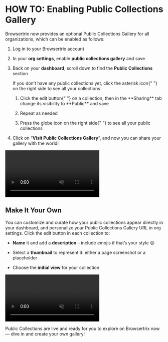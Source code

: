 # HOW TO: Enabling Public Collections Gallery

Browsertrix now provides an optional Public Collections Gallery for all organizations, which can be enabled as follows:

1.  Log in to your Browsertrix account

2.  In your **org settings**, enable **public collections gallery** and save

3.  Back on your **dashboard**, scroll down to find the **Public Collections** section
    
    If you don’t have any public collections yet, click the asterisk icon{" "} on the right side to see all your collections
    
    1.  Click the edit button{" "} on a collection, then in the \*\*Sharing\*\* tab change its visibility to \*\*Public\*\* and save
        
    2.  Repeat as needed
        
    3.  Press the globe icon on the right side{" "} to see all your public collections
        
4.  Click on “**Visit Public Collections Gallery**”, and now you can share your gallery with the world!
    

<video autoplay muted playsinline loop disablepictureinpicture disableremoteplayback className="lazy aspect-\[3024/1886\] w-full rounded-md border border-brand-green/30 bg-white">
    <source data-src="https://webrecorder.net/assets/video/collections-full-walkthrough-av1.mp4" type={'video/mp4; codecs="av01.0.12M.08.0"'} />
</video>

## Make It Your Own

You can customize and curate how your public collections appear directly in your dashboard, and personalize your Public Collections Gallery URL in org settings. Click the edit button in each collection to:

*   **Name** it and add a **description** – include emojis if that’s your style 😉
    
*   Select a **thumbnail** to represent it: either a page screenshot or a placeholder
    
*   Choose the **initial view** for your collection
    

<video autoplay muted playsinline loop disablepictureinpicture disableremoteplayback className="lazy aspect-\[3024/1886\] w-full rounded-md border border-brand-green/30 bg-white">
    <source data-src="https://webrecorder.net/assets/video/collection-editing-av1.mp4" type={'video/mp4; codecs="av01.0.12M.08.0"'} />
</video>

Public Collections are live and ready for you to explore on Browsertrix now — dive in and create your own gallery!

